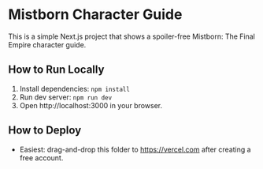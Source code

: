 # Mistborn Character Guide

This is a simple Next.js project that shows a spoiler-free Mistborn: The Final Empire character guide.

## How to Run Locally
1. Install dependencies: `npm install`
2. Run dev server: `npm run dev`
3. Open http://localhost:3000 in your browser.

## How to Deploy
- Easiest: drag-and-drop this folder to https://vercel.com after creating a free account.
